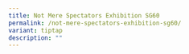 ```yaml
---
title: Not Mere Spectators Exhibition SG60
permalink: /not-mere-spectators-exhibition-sg60/
variant: tiptap
description: ""
---
```

